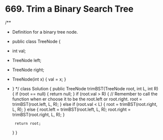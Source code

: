 # 669. Trim a Binary Search Tree

/\*\*

* Definition for a binary tree node.
* public class TreeNode {
* int val;
* TreeNode left;
* TreeNode right;
* TreeNode\(int x\) { val = x; }
* } \*/ class Solution { public TreeNode trimBST\(TreeNode root, int L, int R\) { if \(root == null\) { return null; } if \(root.val &gt; R\) { // Remember to call the function when er choose it to be the root.left or root.right. root = trimBST\(root.left, L, R\); } else if \(root.val &lt; L\) { root = trimBST\(root.right, L, R\); } else { root.left = trimBST\(root.left, L, R\); root.right = trimBST\(root.right, L, R\); }

  ```text
   return root; 
  ```

  } }

